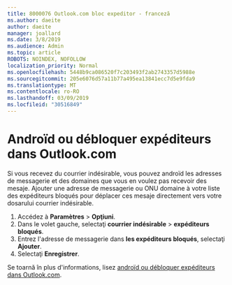 ```yaml
---
title: 8000076 Outlook.com bloc expeditor - franceză
ms.author: daeite
author: daeite
manager: joallard
ms.date: 3/8/2019
ms.audience: Admin
ms.topic: article
ROBOTS: NOINDEX, NOFOLLOW
localization_priority: Normal
ms.openlocfilehash: 5448b9ca086520f7c203493f2ab2743357d5988e
ms.sourcegitcommit: 205e6076d57a11b77a495ea13841ecc7d5e9fda9
ms.translationtype: MT
ms.contentlocale: ro-RO
ms.lasthandoff: 03/09/2019
ms.locfileid: "30516849"
---
```

# <a name="bloquer-ou-dbloquer-expditeurs-dans-outlookcom"></a>Androïd ou débloquer expéditeurs dans Outlook.com

Si vous recevez du courrier indésirable, vous pouvez androïd les adresses de messagerie et des domaines que vous en voulez pas recevoir des mesaje. Ajouter une adresse de messagerie ou ONU domaine à votre liste des expéditeurs bloqués pour déplacer ces mesaje directement vers votre dosarului courrier indésirable.

1. Accédez à **Paramètres** > **Opţiuni**.
2. Dans le volet gauche, selectaţi **courrier indésirable** > **expéditeurs bloqués**.
3. Entrez l'adresse de messagerie dans **les expéditeurs bloqués**, selectaţi **Ajouter**.
4. Selectaţi **Enregistrer**.

Se toarnă în plus d'informations, lisez [androïd ou débloquer expéditeurs dans Outlook.com](https://support.office.com/fr-fr/article/bloquer-ou-débloquer-expéditeurs-dans-outlook-com-afba1c94-77bb-4f50-8b85-057cf52f4d5e?ui=fr-FR&rs=fr-FR&ad=FR).